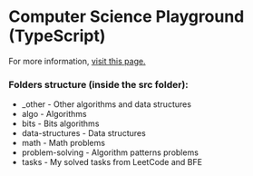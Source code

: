 # Computer Science Playground (TypeScript)

For more information,
<a href="https://github.com/Arslanoov/cs-playground">visit this page.</a>

### Folders structure (inside the src folder):
* _other - Other algorithms and data structures
* algo - Algorithms
* bits - Bits algorithms
* data-structures - Data structures
* math - Math problems
* problem-solving - Algorithm patterns problems
* tasks - My solved tasks from LeetCode and BFE
